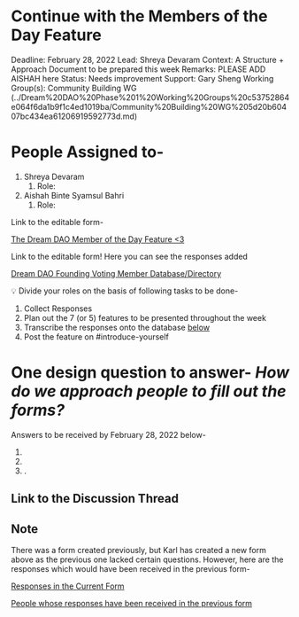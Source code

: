# Continue with the Members of the Day Feature

Deadline: February 28, 2022
Lead: Shreya Devaram
Context: A Structure + Approach Document to be prepared this week
Remarks: PLEASE ADD AISHAH here
Status: Needs improvement
Support: Gary Sheng
Working Group(s): Community Building WG (../Dream%20DAO%20Phase%201%20Working%20Groups%20c53752864e064f6da1b9f1c4ed1019ba/Community%20Building%20WG%205d20b60407bc434ea61206919592773d.md)

# People Assigned to-

1. Shreya Devaram
    1. Role:
2. Aishah Binte Syamsul Bahri
    1. Role:

Link to the editable form- 

[The Dream DAO Member of the Day Feature <3](https://docs.google.com/forms/d/1mPLzPyASRVq7VrYsNv8_2ce2jLqJygnbtgMFSlfjtzA/edit?usp=sharing)

Link to the editable form! Here you can see the responses added

[Dream DAO Founding Voting Member Database/Directory](../../../Evergreen%20Documents%20976d2984e99f4146b4283457a2303a7c/Evergreen%20Documents%20Database%20db1ccc6322ae474dba4b59d6b687d080/Dream%20DAO%20Founding%20Voting%20Member%20Database%20Director%20353cd716a7f64dbc95acae74e661dbf4.md) 

<aside>
💡 Divide your roles on the basis of following tasks to be done-

1. Collect Responses
2. Plan out the 7 (or 5) features to be presented throughout the week
3. Transcribe the responses onto the database [below](Continue%20with%20the%20Members%20of%20the%20Day%20Feature%2030ca8a08889b48f4b76e6c85c13e1b45/Responses%20in%20the%20Current%20Form%20013721c61c0e419386e0359b0e1b5216.md)
4. Post the feature on #introduce-yourself
</aside>

# **One design question to answer-** *How do we approach people to fill out the forms?*

Answers to be received by February 28, 2022 below-

1. 
2. 
3. .

## Link to the Discussion Thread

## Note

There was a form created previously, but Karl has created a new form above as the previous one lacked certain questions. However, here are the responses which would have been received in the previous form-

[Responses in the Current Form](Continue%20with%20the%20Members%20of%20the%20Day%20Feature%2030ca8a08889b48f4b76e6c85c13e1b45/Responses%20in%20the%20Current%20Form%20013721c61c0e419386e0359b0e1b5216.csv)

[People whose responses have been received in the previous form](Continue%20with%20the%20Members%20of%20the%20Day%20Feature%2030ca8a08889b48f4b76e6c85c13e1b45/People%20whose%20responses%20have%20been%20received%20in%20the%20p%20398eb07ec6544084beb403b8ef03e4a2.csv)